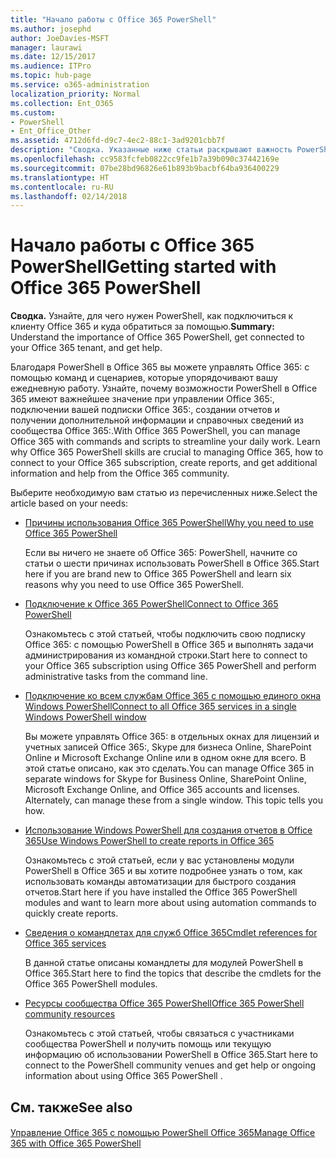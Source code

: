 ```yaml
---
title: "Начало работы с Office 365 PowerShell"
ms.author: josephd
author: JoeDavies-MSFT
manager: laurawi
ms.date: 12/15/2017
ms.audience: ITPro
ms.topic: hub-page
ms.service: o365-administration
localization_priority: Normal
ms.collection: Ent_O365
ms.custom:
- PowerShell
- Ent_Office_Other
ms.assetid: 4712d6fd-d9c7-4ec2-88c1-3ad9201cbb7f
description: "Сводка. Указанные ниже статьи раскрывают важность PowerShell в Office 365 и объясняют, как подключиться к клиенту Office 365: и где получить поддержку."
ms.openlocfilehash: cc9583fcfeb0822cc9fe1b7a39b090c37442169e
ms.sourcegitcommit: 07be28bd96826e61b893b9bacbf64ba936400229
ms.translationtype: HT
ms.contentlocale: ru-RU
ms.lasthandoff: 02/14/2018
---
```

# <a name="getting-started-with-office-365-powershell"></a><span data-ttu-id="7c3d5-103">Начало работы с Office 365 PowerShell</span><span class="sxs-lookup"><span data-stu-id="7c3d5-103">Getting started with Office 365 PowerShell</span></span>

 <span data-ttu-id="7c3d5-104">**Сводка.** Узнайте, для чего нужен PowerShell, как подключиться к клиенту Office 365 и куда обратиться за помощью.</span><span class="sxs-lookup"><span data-stu-id="7c3d5-104">**Summary:** Understand the importance of Office 365 PowerShell, get connected to your Office 365 tenant, and get help.</span></span>
  
<span data-ttu-id="7c3d5-p101">Благодаря PowerShell в Office 365 вы можете управлять Office 365: с помощью команд и сценариев, которые упорядочивают вашу ежедневную работу. Узнайте, почему возможности PowerShell в Office 365 имеют важнейшее значение при управлении Office 365:, подключении вашей подписки Office 365:, создании отчетов и получении дополнительной информации и справочных сведений из сообщества Office 365:.</span><span class="sxs-lookup"><span data-stu-id="7c3d5-p101">With Office 365 PowerShell, you can manage Office 365 with commands and scripts to streamline your daily work. Learn why Office 365 PowerShell skills are crucial to managing Office 365, how to connect to your Office 365 subscription, create reports, and get additional information and help from the Office 365 community.</span></span>
  
<span data-ttu-id="7c3d5-107">Выберите необходимую вам статью из перечисленных ниже.</span><span class="sxs-lookup"><span data-stu-id="7c3d5-107">Select the article based on your needs:</span></span>
  
- [<span data-ttu-id="7c3d5-108">Причины использования Office 365 PowerShell</span><span class="sxs-lookup"><span data-stu-id="7c3d5-108">Why you need to use Office 365 PowerShell</span></span>](why-you-need-to-use-office-365-powershell.md)
    
    <span data-ttu-id="7c3d5-109">Если вы ничего не знаете об Office 365: PowerShell, начните со статьи о шести причинах использовать PowerShell в Office 365.</span><span class="sxs-lookup"><span data-stu-id="7c3d5-109">Start here if you are brand new to Office 365 PowerShell and learn six reasons why you need to use Office 365 PowerShell.</span></span> 
    
- [<span data-ttu-id="7c3d5-110">Подключение к Office 365 PowerShell</span><span class="sxs-lookup"><span data-stu-id="7c3d5-110">Connect to Office 365 PowerShell</span></span>](connect-to-office-365-powershell.md)
    
    <span data-ttu-id="7c3d5-111">Ознакомьтесь с этой статьей, чтобы подключить свою подписку Office 365: с помощью PowerShell в Office 365 и выполнять задачи администрирования из командной строки.</span><span class="sxs-lookup"><span data-stu-id="7c3d5-111">Start here to connect to your Office 365 subscription using Office 365 PowerShell and perform administrative tasks from the command line.</span></span>
    
- [<span data-ttu-id="7c3d5-112">Подключение ко всем службам Office 365 с помощью единого окна Windows PowerShell</span><span class="sxs-lookup"><span data-stu-id="7c3d5-112">Connect to all Office 365 services in a single Windows PowerShell window</span></span>](connect-to-all-office-365-services-in-a-single-windows-powershell-window.md)
    
    <span data-ttu-id="7c3d5-p102">Вы можете управлять Office 365: в отдельных окнах для лицензий и учетных записей Office 365:, Skype для бизнеса Online, SharePoint Online и Microsoft Exchange Online или в одном окне для всего. В этой статье описано, как это сделать.</span><span class="sxs-lookup"><span data-stu-id="7c3d5-p102">You can manage Office 365 in separate windows for Skype for Business Online, SharePoint Online, Microsoft Exchange Online, and Office 365 accounts and licenses. Alternately, can manage these from a single window. This topic tells you how.</span></span>
    
- [<span data-ttu-id="7c3d5-116">Использование Windows PowerShell для создания отчетов в Office 365</span><span class="sxs-lookup"><span data-stu-id="7c3d5-116">Use Windows PowerShell to create reports in Office 365</span></span>](use-windows-powershell-to-create-reports-in-office-365.md)
    
    <span data-ttu-id="7c3d5-117">Ознакомьтесь с этой статьей, если у вас установлены модули PowerShell в Office 365 и вы хотите подробнее узнать о том, как использовать команды автоматизации для быстрого создания отчетов.</span><span class="sxs-lookup"><span data-stu-id="7c3d5-117">Start here if you have installed the Office 365 PowerShell modules and want to learn more about using automation commands to quickly create reports.</span></span> 
    
- [<span data-ttu-id="7c3d5-118">Сведения о командлетах для служб Office 365</span><span class="sxs-lookup"><span data-stu-id="7c3d5-118">Cmdlet references for Office 365 services</span></span>](cmdlet-references-for-office-365-services.md)
    
    <span data-ttu-id="7c3d5-119">В данной статье описаны командлеты для модулей PowerShell в Office 365.</span><span class="sxs-lookup"><span data-stu-id="7c3d5-119">Start here to find the topics that describe the cmdlets for the Office 365 PowerShell modules.</span></span>
    
- [<span data-ttu-id="7c3d5-120">Ресурсы сообщества Office 365 PowerShell</span><span class="sxs-lookup"><span data-stu-id="7c3d5-120">Office 365 PowerShell community resources</span></span>](office-365-powershell-community-resources.md)
    
    <span data-ttu-id="7c3d5-121">Ознакомьтесь с этой статьей, чтобы связаться с участниками сообщества PowerShell и получить помощь или текущую информацию об использовании PowerShell в Office 365.</span><span class="sxs-lookup"><span data-stu-id="7c3d5-121">Start here to connect to the PowerShell community venues and get help or ongoing information about using Office 365 PowerShell .</span></span>
    
## <a name="see-also"></a><span data-ttu-id="7c3d5-122">См. также</span><span class="sxs-lookup"><span data-stu-id="7c3d5-122">See also</span></span>

#### 

[<span data-ttu-id="7c3d5-123">Управление Office 365 с помощью PowerShell Office 365</span><span class="sxs-lookup"><span data-stu-id="7c3d5-123">Manage Office 365 with Office 365 PowerShell</span></span>](manage-office-365-with-office-365-powershell.md)


